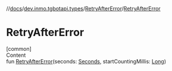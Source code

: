 //[docs](../../../index.md)/[dev.inmo.tgbotapi.types](../index.md)/[RetryAfterError](index.md)/[RetryAfterError](-retry-after-error.md)



# RetryAfterError  
[common]  
Content  
fun [RetryAfterError](-retry-after-error.md)(seconds: [Seconds](../index.md#%5Bdev.inmo.tgbotapi.types%2FSeconds%2F%2F%2FPointingToDeclaration%2F%5D%2FClasslikes%2F625018081), startCountingMillis: [Long](https://kotlinlang.org/api/latest/jvm/stdlib/kotlin/-long/index.html))  



